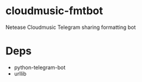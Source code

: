 # cloudmusic-fmtbot
Netease Cloudmusic Telegram sharing formatting bot

# Deps
* python-telegram-bot
* urllib
